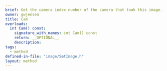 ```yaml
---
brief: Get the camera index number of the camera that took this image.
owner: gwjensen
title: Cam
overloads:
  int Cam() const:
    signature_with_names: int Cam() const
    return: __OPTIONAL__
    description:
tags:
  - method
defined-in-file: "image/SmtImage.h"
layout: method
---
```

